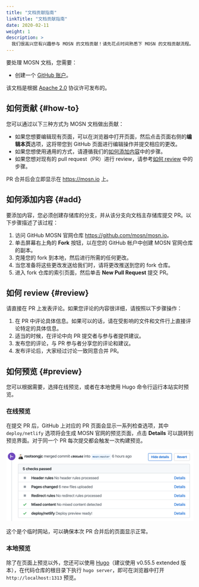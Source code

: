 ```yaml
---
title: "文档贡献指南"
linkTitle: "文档贡献指南"
date: 2020-02-11
weight: 1
description: >
  我们很高兴您有兴趣参与 MOSN 的文档贡献！请先花点时间熟悉下 MOSN 的文档贡献流程。
---
```


要处理 MOSN 文档，您需要：

- 创建一个 [GitHub 账户](https://github.com/)。

该文档是根据 [Apache 2.0](https://github.com/mosn/mosn.io/blob/master/LICENSE) 协议许可发布的。

## 如何贡献 {#how-to}

您可以通过以下三种方式为 MOSN 文档做出贡献：

- 如果您想要编辑现有页面，可以在浏览器中打开页面，然后点击页面右侧的**编辑本页**选项，这将带您到 GitHub 页面进行编辑操作并提交相应的更改。
- 如果您想使用通用的方式，请遵循我们的[如何添加内容](#add)中的步骤。
- 如果您想对现有的 pull request（PR）进行 review，请参考[如何 review](#review) 中的步骤。

PR 合并后会立即显示在 <https://mosn.io> 上。

## 如何添加内容 {#add}

要添加内容，您必须创建存储库的分支，并从该分支向文档主存储库提交 PR。以下步骤描述了该过程：

1. 访问 GitHub MOSN 官网仓库 <https://github.com/mosn/mosn.io>。
1. 单击屏幕右上角的 **Fork** 按钮，以在您的 GitHub 帐户中创建 MOSN 官网仓库的副本。
1. 克隆您的 fork 到本地，然后进行所需的任何更改。
1. 当您准备将这些更改发送给我们时，请将更改推送到您的 fork 仓库。
1. 进入 fork 仓库的索引页面，然后单击 **New Pull Request** 提交 PR。

## 如何 review {#review}

请直接在 PR 上发表评论。如果您评论的内容很详细，请按照以下步骤操作：

1. 在 PR 中评论具体信息。如果可以的话，请在受影响的文件和文件行上直接评论特定的具体信息。
1. 适当的时候，在评论中向 PR 提交者与参与者提供建议。
1. 发布您的评论，与 PR 参与者分享您的评论和建议。
1. 发布评论后，大家经过讨论一致同意合并 PR。

## 如何预览 {#preview}

您可以根据需要，选择在线预览，或者在本地使用 Hugo 命令行运行本站实时预览。

### 在线预览

在提交 PR 后，GitHub 上对应的 PR 页面会显示一系列检查选项，其中 `deploy/netlify` 选项将会生成 MOSN 官网的预览页面，点击 **Details** 可以跳转到预览界面。对于同一个 PR 每次提交都会触发一次构建预览。

![预览](website-preview.png)

这个是个临时网站，可以确保本次 PR 合并后的页面显示正常。

### 本地预览

除了在页面上预览以外，您还可以使用 [Hugo](https://github.com/gohugoio/hugo)（建议使用 v0.55.5 extended 版本），在代码仓库的根目录下执行 `hugo server`，即可在浏览器中打开 `http://localhost:1313` 预览。

